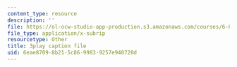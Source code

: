 ```yaml
---
content_type: resource
description: ''
file: https://ol-ocw-studio-app-production.s3.amazonaws.com/courses/6-832-underactuated-robotics-spring-2009/6eae87098b215c8699839257e940728d_g-VehRFsDcI.vtt
file_type: application/x-subrip
resourcetype: Other
title: 3play caption file
uid: 6eae8709-8b21-5c86-9983-9257e940728d
---
```

